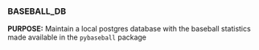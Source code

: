 ### BASEBALL_DB

**PURPOSE:** Maintain a local postgres database with the baseball statistics made available in the `pybaseball` package
